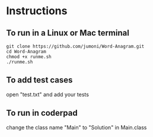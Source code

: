 # Instructions

## To run in a Linux or Mac terminal
```
git clone https://github.com/jumoni/Word-Anagram.git
cd Word-Anagram
chmod +x runme.sh
./runme.sh
```
## To add test cases
open "test.txt" and add your tests

## To run in coderpad
change the class name "Main" to "Solution" in Main.class
